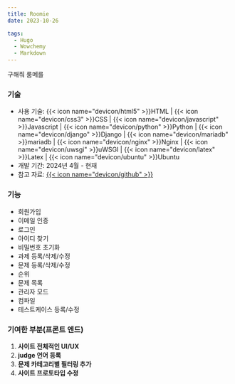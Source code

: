 ```yaml
---
title: Roomie
date: 2023-10-26

tags:
  - Hugo
  - Wowchemy
  - Markdown
---
```


구해줘 룸메를

### 기술

- 사용 기술: {{< icon name="devicon/html5" >}}HTML | {{< icon name="devicon/css3" >}}CSS | {{< icon name="devicon/javascript" >}}Javascript | {{< icon name="devicon/python" >}}Python | {{< icon name="devicon/django" >}}Django | {{< icon name="devicon/mariadb" >}}mariadb | {{< icon name="devicon/nginx" >}}Nginx | {{< icon name="devicon/uwsgi" >}}uWSGI | {{< icon name="devicon/latex" >}}Latex | {{< icon name="devicon/ubuntu" >}}Ubuntu
- 개발 기간: 2024년 4월 - 현재
- 참고 자료: [{{< icon name="devicon/github" >}}](https://github.com/DMOJ/online-judge?tab=readme-ov-file)

### 기능

- 회원가입
- 이메일 인증
- 로그인
- 아이디 찾기
- 비밀번호 초기화
- 과제 등록/삭제/수정
- 문제 등록/삭제/수정
- 순위
- 문제 목록
- 관리자 모드
- 컴파일
- 테스트케이스 등록/수정

### 기여한 부분(프론트 엔드)

1. **사이트 전체적인 UI/UX**
2. **judge 언어 등록**
3. **문제 카테고리별 필터링 추가**
4. **사이트 프로토타입 수정**
